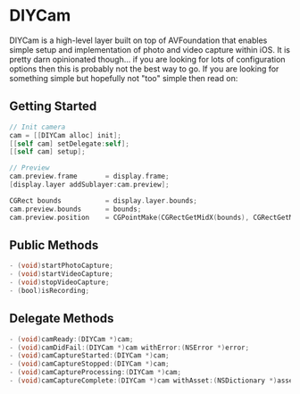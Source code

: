 # DIYCam

DIYCam is a high-level layer built on top of AVFoundation that enables simple setup and implementation of photo and video capture within iOS. It is pretty darn opinionated though... if you are looking for lots of configuration options then this is probably not the best way to go. If you are looking for something simple but hopefully not "too" simple then read on:

## Getting Started
```objective-c
// Init camera
cam = [[DIYCam alloc] init];
[[self cam] setDelegate:self];
[[self cam] setup];

// Preview
cam.preview.frame       = display.frame;
[display.layer addSublayer:cam.preview];

CGRect bounds           = display.layer.bounds;
cam.preview.bounds      = bounds;
cam.preview.position    = CGPointMake(CGRectGetMidX(bounds), CGRectGetMidY(bounds));
```

## Public Methods
```objective-c
- (void)startPhotoCapture;
- (void)startVideoCapture;
- (void)stopVideoCapture;
- (bool)isRecording;
```

## Delegate Methods
```objective-c
- (void)camReady:(DIYCam *)cam;
- (void)camDidFail:(DIYCam *)cam withError:(NSError *)error;
- (void)camCaptureStarted:(DIYCam *)cam;
- (void)camCaptureStopped:(DIYCam *)cam;
- (void)camCaptureProcessing:(DIYCam *)cam;
- (void)camCaptureComplete:(DIYCam *)cam withAsset:(NSDictionary *)asset;
```